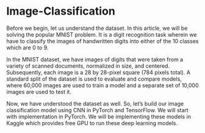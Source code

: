 # Image-Classification
Before we begin, let us understand the dataset.  In this article, we will be solving the popular MNIST problem. It is a digit recognition task wherein we have to classify the images of handwritten digits into either of the 10 classes which are  0 to 9.

In the MNIST dataset, we have images of digits that were taken from a variety of scanned documents, normalized in size, and centered. Subsequently, each image is a 28 by 28-pixel square (784 pixels total). A standard split of the dataset is used to evaluate and compare models, where 60,000 images are used to train a model and a separate set of 10,000 images are used to test it.

Now, we have understood the dataset as well. So, let’s build our image classification model using CNN in PyTorch and TensorFlow. We will start with implementation in PyTorch. We will be implementing these models in Kaggle which provides free GPU to run these deep learning models.
